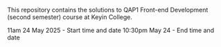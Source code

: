This repository contains the solutions to QAP1 Front-end Development
(second semester) course at Keyin College.


11am 24 May 2025 - Start time and date
10:30pm May 24 - End time and date